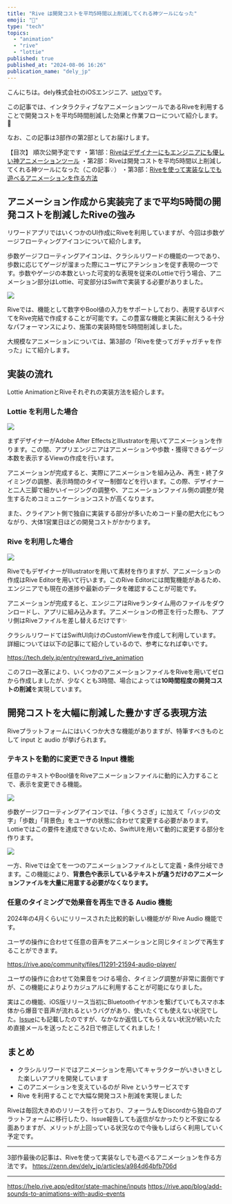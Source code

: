 ```yaml
---
title: "Rive は開発コストを平均5時間以上削減してくれる神ツールになった"
emoji: "🚅"
type: "tech"
topics:
  - "animation"
  - "rive"
  - "lottie"
published: true
published_at: "2024-08-06 16:26"
publication_name: "dely_jp"
---
```


こんにちは。dely株式会社のiOSエンジニア、[uetyo](https://x.com/psnzbss)です。

この記事では、インタラクティブなアニメーションツールであるRiveを利用することで開発コストを平均5時間削減した効果と作業フローについて紹介します。📮

なお、この記事は3部作の第2部としてお届けします。

【目次】
順次公開予定です
・第1部：[Riveはデザイナーにもエンジニアにも優しい神アニメーションツール](https://zenn.dev/dely_jp/articles/a04e110c5383a2)
・第2部：Riveは開発コストを平均5時間以上削減してくれる神ツールになった（この記事💡）
・第3部：[Riveを使って実装なしでも遊べるアニメーションを作る方法](https://zenn.dev/dely_jp/articles/a984d64bfb706d)

## アニメーション作成から実装完了まで平均5時間の開発コストを削減したRiveの強み

リワードアプリではいくつかのUI作成にRiveを利用していますが、今回は歩数ゲージフローティングアイコンについて紹介します。

歩数ゲージフローティングアイコンは、クラシルリワードの機能の一つであり、歩数に応じてゲージが溜まった際にユーザにアテンションを促す表現の一つです。歩数やゲージの本数といった可変的な表現を従来のLottieで行う場合、アニメーション部分はLottie、可変部分はSwiftで実装する必要がありました。

![](https://storage.googleapis.com/zenn-user-upload/7f6509c0c159-20240803.png)

Riveでは、機能として数字やBool値の入力をサポートしており、表現するUIすべてをRive完結で作成することが可能です。この豊富な機能と実装に耐えうる十分なパフォーマンスにより、施策の実装時間を5時間削減しました。

大規模なアニメーションについては、第3部の「Riveを使ってガチャガチャを作った」にて紹介します。

## 実装の流れ
Lottie AnimationとRiveそれぞれの実装方法を紹介します。

### Lottie を利用した場合

![](https://storage.googleapis.com/zenn-user-upload/9dbb89abb65a-20240803.png)

まずデザイナーがAdobe After EffectsとIllustratorを用いてアニメーションを作ります。この間、アプリエンジニアはアニメーションや歩数・獲得できるゲージ本数を表示するViewの作成を行います。

アニメーションが完成すると、実際にアニメーションを組み込み、再生・終了タイミングの調整、表示時間のタイマー制御などを行います。この際、デザイナーと二人三脚で細かいイージングの調整や、アニメーションファイル側の調整が発生するためコミュニケーションコストが高くなります。

また、クライアント側で独自に実装する部分が多いためコード量の肥大化にもつながり、大体1営業日ほどの開発コストがかかります。

### Rive を利用した場合

![](https://storage.googleapis.com/zenn-user-upload/2a349685bbd0-20240803.png)

RiveでもデザイナーがIllustratorを用いて素材を作りますが、アニメーションの作成はRive Editorを用いて行います。このRive Editorには閲覧機能があるため、エンジニアでも現在の進捗や最新のデータを確認することが可能です。

アニメーションが完成すると、エンジニアはRiveランタイム用のファイルをダウンロードし、アプリに組み込みます。アニメーションの修正を行った際も、アプリ側はRiveファイルを差し替えるだけです✨

クラシルリワードてはSwiftUI向けのCustomViewを作成して利用しています。詳細については以下の記事にて紹介しているので、参考になれば幸いです。

https://tech.dely.jp/entry/reward_rive_animation

このフロー改革により、いくつかのアニメーションファイルをRiveを用いてゼロから作成しましたが、少なくとも3時間、場合によっては**10時間程度の開発コストの削減**を実現しています。

## 開発コストを大幅に削減した豊かすぎる表現方法

Riveプラットフォームにはいくつか大きな機能がありますが、特筆すべきものとして input と audio が挙げられます。

### テキストを動的に変更できる Input 機能

任意のテキストやBool値をRiveアニメーションファイルに動的に入力することで、表示を変更できる機能。

![](https://storage.googleapis.com/zenn-user-upload/fbdc7a0e9e05-20240803.png)

歩数ゲージフローティングアイコンでは、「歩くうさぎ」に加えて「バッジの文字」「歩数」「背景色」をユーザの状態に合わせて変更する必要があります。Lottieではこの要件を達成できないため、SwiftUIを用いて動的に変更する部分を作ります。

![](https://storage.googleapis.com/zenn-user-upload/fb31544da92b-20240803.png)

一方、Riveでは全てを一つのアニメーションファイルとして定義・条件分岐できます。この機能により、**背景色や表示しているテキストが違うだけのアニメーションファイルを大量に用意する必要がなくなります。**

### 任意のタイミングで効果音を再生できる Audio 機能

2024年の4月くらいにリリースされた比較的新しい機能がが Rive Audio 機能です。

ユーザの操作に合わせて任意の音声をアニメーションと同じタイミングで再生することができます。

https://rive.app/community/files/11291-21594-audio-player/

ユーザの操作に合わせて効果音をつける場合、タイミング調整が非常に面倒ですが、この機能によりよりカジュアルに利用することが可能になりました。

実はこの機能、iOS版リリース当初にBluetoothイヤホンを繋げていてもスマホ本体から爆音で音声が流れるというバグがあり、使いたくても使えない状況でした。[Issue](https://github.com/rive-app/rive-ios/issues/332)にも記載したのですが、なかなか返信してもらえない状況が続いたため直接メールを送ったところ2日で修正してくれました！

## まとめ

- クラシルリワードではアニメーションを用いてキャラクターがいきいきとした楽しいアプリを開発しています
- このアニメーションを支えているのが Rive というサービスです
- Rive を利用することで大幅な開発コスト削減を実現しました

Riveは毎回大きめのリリースを行っており、フォーラムをDiscordから独自のプラットフォームに移行したり、Issue報告しても返信がなかったりと不安になる面ありますが、メリットが上回っている状況なので今後もしばらく利用していく予定です。

---

3部作最後の記事は、Riveを使って実装なしでも遊べるアニメーションを作る方法です。
https://zenn.dev/dely_jp/articles/a984d64bfb706d

---

https://help.rive.app/editor/state-machine/inputs
https://rive.app/blog/add-sounds-to-animations-with-audio-events